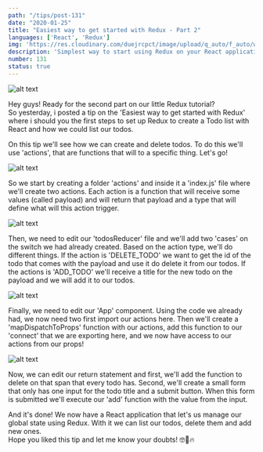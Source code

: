 ```yaml
---
path: "/tips/post-131"
date: "2020-01-25"
title: "Easiest way to get started with Redux - Part 2"
languages: ['React', 'Redux']
img: 'https://res.cloudinary.com/duejrcpct/image/upload/q_auto/f_auto/w_1000/v1587592741/tips/131-1_sao09v.png'
description: 'Simplest way to start using Redux on your React applications - part 2'
number: 131
status: true
---
```


![alt text](https://res.cloudinary.com/duejrcpct/image/upload/q_auto/v1589126591/tips/131-2_jl5rh6.gif "React redux todo list")

Hey guys! Ready for the second part on our little Redux tutorial?  
So yesterday, i posted a tip on the 'Easiest way to get started with Redux' where i should you the first steps to set up Redux to create a Todo list with React and how we could list our todos.

On this tip we'll see how we can create and delete todos. To do this we'll use 'actions', that are functions that will to a specific thing. Let's go!

![alt text](https://res.cloudinary.com/duejrcpct/image/upload/q_auto/f_auto/w_1000/v1587592741/tips/131-3_s1fz2a.png "Redux")

So we start by creating a folder 'actions' and inside it a 'index.js' file where we'll create two actions. Each action is a function that will receive some values (called payload) and will return that payload and a type that will define what will this action trigger.

![alt text](https://res.cloudinary.com/duejrcpct/image/upload/q_auto/f_auto/w_1000/v1587592741/tips/131-4_xiycbn.png "Redux")

Then, we need to edit our 'todosReducer' file and we'll add two 'cases' on the switch we had already created. Based on the action type, we'll do different things. If the action is 'DELETE\_TODO' we want to get the id of the todo that comes with the payload and use it do delete it from our todos. If the actions is 'ADD\_TODO' we'll receive a title for the new todo on the payload and we will add it to our todos.

![alt text](https://res.cloudinary.com/duejrcpct/image/upload/q_auto/f_auto/w_1000/v1587592741/tips/131-5_x7whjt.png "Redux")

Finally, we need to edit our 'App' component. Using the code we already had, we now need two first import our actions here. Then we'll create a 'mapDispatchToProps' function with our actions, add this function to our 'connect' that we are exporting here, and we now have access to our actions from our props!

![alt text](https://res.cloudinary.com/duejrcpct/image/upload/q_auto/f_auto/w_1000/v1587592741/tips/131-6_llbars.png "Redux")

Now, we can edit our return statement and first, we'll add the function to delete on that span that every todo has. Second, we'll create a small form that only has one input for the todo title and a submit button. When this form is submitted we'll execute our 'add' function with the value from the input.

And it's done! We now have a React application that let's us manage our global state using Redux. With it we can list our todos, delete them and add new ones.  
Hope you liked this tip and let me know your doubts! 🤓🤘🔥